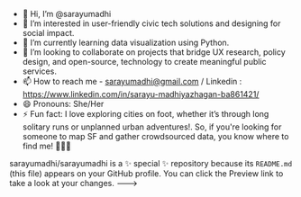 - 👋 Hi, I’m @sarayumadhi
- 👀 I’m interested in  user-friendly civic tech solutions and designing for social impact.
- 🌱 I’m currently learning data visualization using Python.
- 💞️ I’m looking to collaborate on projects that bridge UX research, policy design, and open-source, technology to create meaningful public services.
- 📫 How to reach me - sarayumadhi@gmail.com / Linkedin : https://www.linkedin.com/in/sarayu-madhiyazhagan-ba861421/
- 😄 Pronouns: She/Her
- ⚡ Fun fact: I love exploring cities on foot, whether it’s through long solitary runs or unplanned urban adventures!. So, if you're looking for someone to map SF and gather crowdsourced data, you know where to find me! 🚶‍♀️📍

sarayumadhi/sarayumadhi is a ✨ special ✨ repository because its `README.md` (this file) appears on your GitHub profile.
You can click the Preview link to take a look at your changes.
--->
